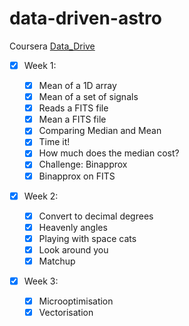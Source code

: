# data-driven-astro

Coursera [Data_Drive](https://www.coursera.org/learn/data-driven-astronomy)

- [x] Week 1:

  - [x] Mean of a 1D array
  - [x] Mean of a set of signals
  - [x] Reads a FITS file
  - [x] Mean a FITS file
  - [x] Comparing Median and Mean
  - [x] Time it!
  - [x] How much does the median cost?
  - [x] Challenge: Binapprox
  - [x] Binapprox on FITS

- [x] Week 2:
    
  - [x] Convert to decimal degrees
  - [x] Heavenly angles
  - [x] Playing with space cats
  - [x] Look around you
  - [x] Matchup

- [x] Week 3:

  - [x] Microoptimisation
  - [x] Vectorisation
